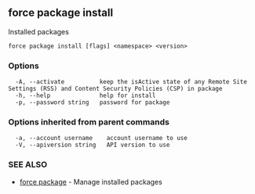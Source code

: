 ## force package install

Installed packages

```
force package install [flags] <namespace> <version>
```

### Options

```
  -A, --activate          keep the isActive state of any Remote Site Settings (RSS) and Content Security Policies (CSP) in package
  -h, --help              help for install
  -p, --password string   password for package
```

### Options inherited from parent commands

```
  -a, --account username    account username to use
  -V, --apiversion string   API version to use
```

### SEE ALSO

* [force package](force_package.md)	 - Manage installed packages

